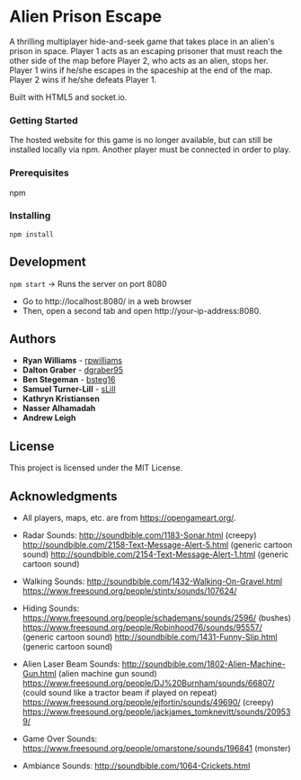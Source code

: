 # Alien Prison Escape

A thrilling multiplayer hide-and-seek game that takes place in an alien's prison in space. Player 1 acts as an escaping prisoner that must reach the other side of the map before Player 2, who acts as an alien, stops her. Player 1 wins if he/she escapes in the spaceship at the end of the map. Player 2 wins if he/she defeats Player 1.

Built with HTML5 and socket.io.

### Getting Started

The hosted website for this game is no longer available, but can still be installed locally via npm. Another player must be connected in order to play.

### Prerequisites

npm

### Installing

`npm install`

## Development

`npm start` -> Runs the server on port 8080

* Go to http://localhost:8080/ in a web browser
* Then, open a second tab and open http://your-ip-address:8080.

## Authors

* **Ryan Williams** - [rpwilliams](https://github.com/rpwilliams)
* **Dalton Graber** - [dgraber95](https://github.com/dgraber95)
* **Ben Stegeman** - [bsteg16](https://github.com/bsteg17)
* **Samuel Turner-Lill** - [sLill](https://github.com/sLill)
* **Kathryn Kristiansen**
* **Nasser Alhamadah** 
* **Andrew Leigh** 


## License

This project is licensed under the MIT License.

## Acknowledgments

* All players, maps, etc. are from https://opengameart.org/.

* Radar Sounds:
  http://soundbible.com/1183-Sonar.html (creepy)
  http://soundbible.com/2158-Text-Message-Alert-5.html (generic cartoon sound)
  http://soundbible.com/2154-Text-Message-Alert-1.html (generic cartoon sound)

* Walking Sounds:
  http://soundbible.com/1432-Walking-On-Gravel.html 
  https://www.freesound.org/people/stintx/sounds/107624/ 

* Hiding Sounds:
  https://www.freesound.org/people/schademans/sounds/2596/ (bushes)
  https://www.freesound.org/people/Robinhood76/sounds/95557/ (generic cartoon sound)
  http://soundbible.com/1431-Funny-Slip.html (generic cartoon sound)

* Alien Laser Beam Sounds:
  http://soundbible.com/1802-Alien-Machine-Gun.html (alien machine gun sound)
  https://www.freesound.org/people/DJ%20Burnham/sounds/66807/ (could sound like a tractor beam if played on repeat)
  https://www.freesound.org/people/ejfortin/sounds/49690/ (creepy)
  https://www.freesound.org/people/jackjames_tomknevitt/sounds/209539/ 

* Game Over Sounds:
  https://www.freesound.org/people/omarstone/sounds/196841 (monster)

* Ambiance Sounds:
  http://soundbible.com/1064-Crickets.html





